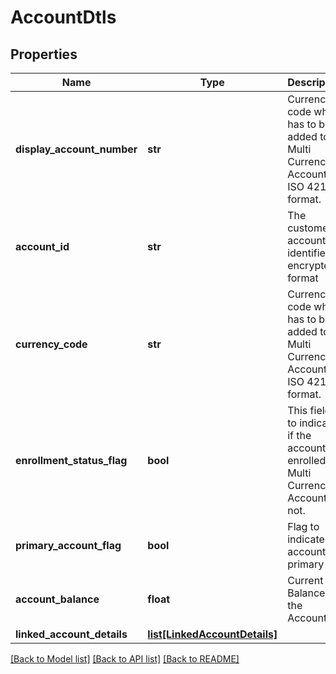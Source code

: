 # AccountDtls

## Properties
Name | Type | Description | Notes
------------ | ------------- | ------------- | -------------
**display_account_number** | **str** | Currency code which has to be added to Multi Currency Account in ISO 4217 format. | [optional] 
**account_id** | **str** | The customer account identifier in encrypted format | [optional] 
**currency_code** | **str** | Currency code which has to be added to Multi Currency Account in ISO 4217 format. | [optional] 
**enrollment_status_flag** | **bool** | This field is to indicate if the  account is enrolled for Multi Currency Account or not. | [optional] 
**primary_account_flag** | **bool** | Flag to indicate if account is primary | [optional] 
**account_balance** | **float** | Current Balance of the Account. | [optional] 
**linked_account_details** | [**list[LinkedAccountDetails]**](LinkedAccountDetails.md) |  | [optional] 

[[Back to Model list]](../README.md#documentation-for-models) [[Back to API list]](../README.md#documentation-for-api-endpoints) [[Back to README]](../README.md)

